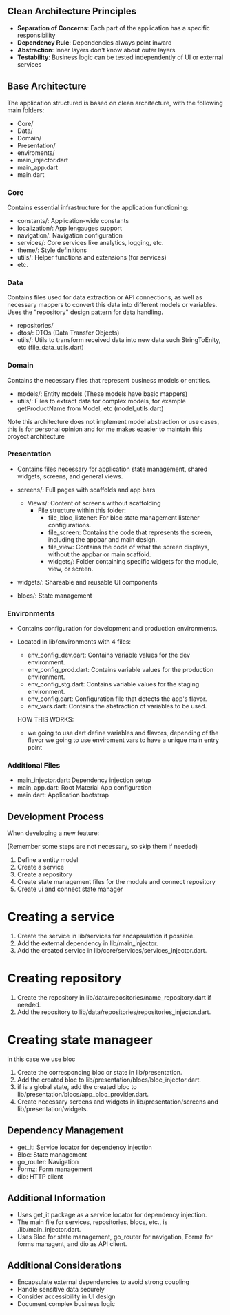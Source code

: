 ## Clean Architecture Principles

- **Separation of Concerns**: Each part of the application has a specific responsibility
- **Dependency Rule**: Dependencies always point inward
- **Abstraction**: Inner layers don't know about outer layers
- **Testability**: Business logic can be tested independently of UI or external services

## Base Architecture

The application structured is based on clean architecture, with the following main folders:

- Core/
- Data/
- Domain/
- Presentation/
- enviroments/
- main_injector.dart
- main_app.dart
- main.dart

### Core

Contains essential infrastructure for the application functioning:

- constants/: Application-wide constants
- localization/: App lengauges support
- navigation/: Navigation configuration
- services/: Core services like analytics, logging, etc.
- theme/: Style definitions
- utils/: Helper functions and extensions (for services)
- etc.

### Data

Contains files used for data extraction or API connections, as well as necessary mappers to convert this data into different models or variables.
Uses the "repository" design pattern for data handling.

- repositories/
- dtos/: DTOs (Data Transfer Objects)
- utils/: Utils to transform received data into new data such StringToEnity, etc (file_data_utils.dart)

### Domain

Contains the necessary files that represent business models or entities.

- models/: Entity models (These models have basic mappers)
- utils/: Files to extract data for complex models, for example getProductName from Model, etc (model_utils.dart)

Note this architecture does not implement model abstraction or use cases, this is for personal opinion and for me makes eaasier to maintain this proyect architecture

### Presentation

- Contains files necessary for application state management, shared widgets, screens, and general views.

- screens/: Full pages with scaffolds and app bars
  - Views/: Content of screens without scaffolding
    - File structure within this folder:
      - file_bloc_listener: For bloc state management listener configurations.
      - file_screen: Contains the code that represents the screen, including the appbar and main design.
      - file_view: Contains the code of what the screen displays, without the appbar or main scaffold.
      - widgets/: Folder containing specific widgets for the module, view, or screen.
- widgets/: Shareable and reusable UI components
- blocs/: State management

### Environments

- Contains configuration for development and production environments.
- Located in lib/environments with 4 files:

  - env_config_dev.dart: Contains variable values for the dev environment.
  - env_config_prod.dart: Contains variable values for the production environment.
  - env_config_stg.dart: Contains variable values for the staging environment.
  - env_config.dart: Configuration file that detects the app's flavor.
  - env_vars.dart: Contains the abstraction of variables to be used.

  HOW THIS WORKS:

  - we going to use dart define variables and flavors, depending of the flavor we going to use enviroment vars to have a unique main entry point

### Additional Files

- main_injector.dart: Dependency injection setup
- main_app.dart: Root Material App configuration
- main.dart: Application bootstrap

## Development Process

When developing a new feature:

(Remember some steps are not necessary, so skip them if needed)

1. Define a entity model
1. Create a service
1. Create a repository
1. Create state management files for the module and connect repository
1. Create ui and connect state manager

# Creating a service

1. Create the service in lib/services for encapsulation if possible.
2. Add the external dependency in lib/main_injector.
3. Add the created service in lib/core/services/services_injector.dart.

# Creating repository

1. Create the repository in lib/data/repositories/name_repository.dart if needed.
2. Add the repository to lib/data/repositories/repositories_injector.dart.

# Creating state manageer

in this case we use bloc

1. Create the corresponding bloc or state in lib/presentation.
2. Add the created bloc to lib/presentation/blocs/bloc_injector.dart.
3. if is a global state, add the created bloc to lib/presentation/blocs/app_bloc_provider.dart.
4. Create necessary screens and widgets in lib/presentation/screens and lib/presentation/widgets.

## Dependency Management

- get_it: Service locator for dependency injection
- Bloc: State management
- go_router: Navigation
- Formz: Form management
- dio: HTTP client

## Additional Information

- Uses get_it package as a service locator for dependency injection.
- The main file for services, repositories, blocs, etc., is /lib/main_injector.dart.
- Uses Bloc for state management, go_router for navigation, Formz for forms managent, and dio as API client.

## Additional Considerations

- Encapsulate external dependencies to avoid strong coupling
- Handle sensitive data securely
- Consider accessibility in UI design
- Document complex business logic
